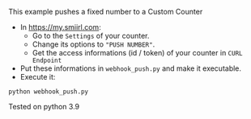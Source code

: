 
This example pushes a fixed number to a Custom Counter
- In https://my.smiirl.com:
    - Go to the `Settings` of your counter.
    - Change its options to `"PUSH NUMBER"`. 
    - Get the access informations (id / token) of your counter in `CURL Endpoint` 
- Put these informations in `webhook_push.py` and make it executable.
- Execute it:
```
python webhook_push.py
```
 
Tested on python 3.9 
